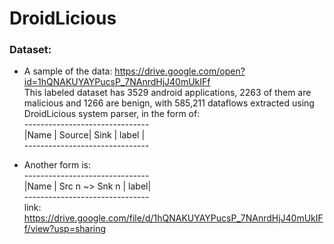 # DroidLicious

### Dataset:
- A sample of the data: https://drive.google.com/open?id=1hQNAKUYAYPucsP_7NAnrdHjJ40mUkIFf <br />
This labeled dataset has 3529 android applications, 2263 of them are malicious and 1266 are benign, with 585,211 dataflows extracted using DroidLicious system parser, in the form of:<br/>
-------------------------------<br/>
|Name | Source| Sink | label  |<br/>
-------------------------------<br/>


- Another form is: <br/>
-------------------------------<br/>
|Name | Src n ~> Snk n | label|<br/>
-------------------------------<br/>
link: https://drive.google.com/file/d/1hQNAKUYAYPucsP_7NAnrdHjJ40mUkIFf/view?usp=sharing
